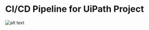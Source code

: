 # CI/CD Pipeline for UiPath Project

![alt text][diagram]

[diagram]: https://github.com/jsapkota/RPA/UiPath/images/diagram.png "CI/CD Pipeline"
